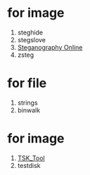 # for image  
1. steghide  
2. stegslove  
3. [Steganography Online
](https://stylesuxx.github.io/steganography/)
4. zsteg

# for file  
1. strings  
2. binwalk  

# for image  
1. [TSK_Tool](https://wiki.sleuthkit.org/index.php?title=TSK_Tool_Overview)
2. testdisk
